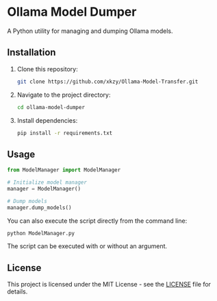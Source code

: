 # Ollama Model Dumper

A Python utility for managing and dumping Ollama models.

## Installation

1. Clone this repository:
   ```bash
   git clone https://github.com/xkzy/Ollama-Model-Transfer.git
   ```
2. Navigate to the project directory:
   ```bash
   cd ollama-model-dumper
   ```
3. Install dependencies:
   ```bash
   pip install -r requirements.txt
   ```

## Usage

```python
from ModelManager import ModelManager

# Initialize model manager
manager = ModelManager()

# Dump models
manager.dump_models()
```

You can also execute the script directly from the command line:

```bash
python ModelManager.py
```

The script can be executed with or without an argument.

## License

This project is licensed under the MIT License - see the [LICENSE](LICENSE) file for details.